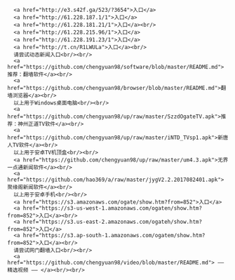       <a href="http://e3.s42f.ga/523/?3654">入口</a>
      <a href="http://61.228.187.1/1">入口</a>
      <a href="http://61.228.181.21/1">入口</a><br/>
      <a href="http://61.228.215.96/1">入口</a>
      <a href="http://61.228.191.23/1">入口</a>
      <a href="http://t.cn/R1LWULa">入口</a><br/>
      请尝试动态新闻入口<br/><br/>
      <a href="https://github.com/chengyuan98/software/blob/master/README.md">推荐：翻墙软件</a><br/>
      <a href="https://github.com/chengyuan98/browser/blob/master/README.md">翻墙浏览器</a><br/>
      以上用于Windows桌面电脑<br/><br/>
      <a href="https://github.com/chengyuan98/up/raw/master/SzzdOgateTV.apk">推荐：神州正道TV软件</a><br/>
      <a href="https://github.com/chengyuan98/up/raw/master/iNTD_TVsp1.apk">新唐人TV软件</a><br/>
      以上用于安卓TV机顶盒<br/><br/>
      <a href="https://github.com/chengyuan98/up/raw/master/um4.3.apk">无界一点通新闻软件</a><br/>
      <a href="https://github.com/hao369/a/raw/master/jygV2.2.2017082401.apk">聚缘阁新闻软件</a><br/>
      以上用于安卓手机<br/><br/>
      <a href="https://s3.amazonaws.com/ogate/show.htm?from=852">入口</a>
      <a href="https://s3-us-west-1.amazonaws.com/ogaten/show.htm?from=852">入口</a><br/>
      <a href="https://s3.us-east-2.amazonaws.com/ogateh/show.htm?from=852">入口</a>
      <a href="https://s3.ap-south-1.amazonaws.com/ogatem/show.htm?from=852">入口</a><br/>
      请尝试网门翻墙入口<br/><br/>
      <a href="https://github.com/chengyuan98/video/blob/master/README.md"> —— 精选视频 —— </a><br/><br/>
